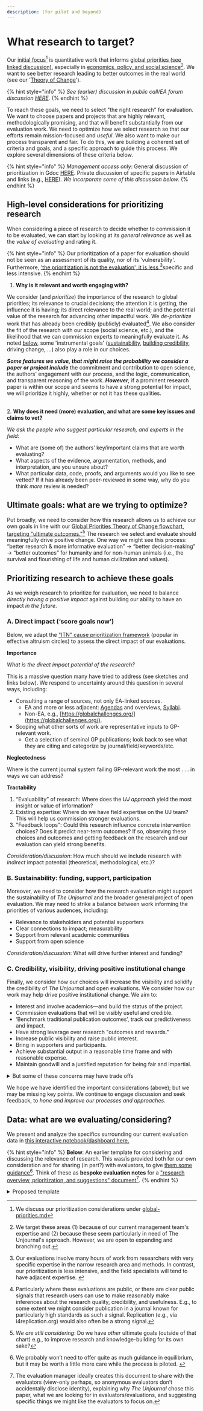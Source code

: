 ```yaml
---
description: (for pilot and beyond)
---
```


# What research to target?

Our [initial focus](#user-content-fn-1)[^1] is quantitative work that informs [global priorities (see linked discussion)](../../the-field-and-ea-gp-research.md), especially in [economics, policy, and social science](#user-content-fn-2)[^2]. We want to see better research leading to better outcomes in the real world (see our '[Theory of Change](../../benefits-and-features/global-priorities-theory-of-change/)').

{% hint style="info" %}
_See (earlier) discussion in public call/EA forum discussion_ [_HERE_](https://forum.effectivealtruism.org/posts/kftzYdmZf4nj2ExN7/the-most-pivotal-empirical-pieces-of-research-you-would-like-2)_._
{% endhint %}

To reach these goals, we need to select "the right research" for evaluation. We want to choose papers and projects that are highly relevant, methodologically promising, and that will benefit substantially from our evaluation work. We need to optimize how we select research so that our efforts remain mission-focused and _useful_. We also want to make our process transparent and fair. To do this, we are building a coherent set of criteria and goals, and a specific approach to guide this process. We explore several dimensions of these criteria below.

{% hint style="info" %}
_Management access only_: General discussion of prioritization in Gdoc [HERE](https://docs.google.com/document/d/1Ei-3t2bUazjlBOIg8chLxOrz\_sXl\_osAzrLU4hO1wDk/edit). Private discussion of specific papers in Airtable and links (e.g., [HERE](https://docs.google.com/document/d/14HXHQTqwJ5VOw-SBoJD8Sd3jathdO9geKdmhdOOx\_Gw/edit)). _We incorporate some of this discussion below._
{% endhint %}

## High-level considerations for prioritizing research

When considering a piece of research to decide whether to commission it to be evaluated, we can start by looking at its _general relevance_ as well as the _value_ _of evaluating_ and rating it.

{% hint style="info" %}
Our prioritization of a paper for evaluation should not be seen as an assessment of its quality, nor of its 'vulnerability'.   Furthermore, ['the prioritization is not the evaluation', it is less ](#user-content-fn-3)[^3]specific and less intensive.
{% endhint %}

1. **Why is it relevant and worth engaging with?**

We consider (and _prioritize_) the importance of the research to global priorities; its relevance to crucial decisions;  the attention it is getting, the influence it is having; its direct relevance to the real world; and the potential value of the research for advancing other impactful work.  We _de-prioritize_ work that has already been credibly (publicly) evaluated[^4].  We also consider the fit of the research with our scope (social science, etc.), and the likelihood that we can commission experts to meaningfully evaluate it. As noted [below](what-research-to-target.md#b.-sustainability-funding-support-participation), some 'instrumental goals' ([sustainability](what-research-to-target.md#b.-sustainability-funding-support-participation), [building credibility](what-research-to-target.md#c.-credibility-visibility-and-driving-positive-institutional-change), driving change, ...) also play a role in our choices.

_**Some features we value, that might raise the probability we consider a paper or project include**_ the commitment and contribution to open science, the authors' engagement with our process, and the logic, communication, and transparent reasoning of the work. _**However**,_ if a prominent research paper is within our scope and seems to have a strong potential for impact, we will prioritize it highly, whether or not it has these qualities.

\
2\. **Why does it need (more) evaluation, and what are some key issues and claims to vet?**

_We ask the people who suggest particular research, and experts in the field:_

* What are (some of) the authors’ key/important claims that are worth evaluating?
* What aspects of the evidence, argumentation, methods, and interpretation, are you unsure about?
* What particular data, code, proofs, and arguments would you like to see vetted? If it has already been peer-reviewed in some way, why do you think _more_ review is needed?

## Ultimate goals: what are we trying to optimize?&#x20;

Put broadly, we need to consider how this research allows us to achieve our own goals in line with our [Global Priorities Theory of Change flowchart](https://effective-giving-marketing.gitbook.io/unjournal-x-ea-and-global-priorities-research/benefits-and-features/global-priorities-theory-of-change), [targeting "ultimate outcomes."](#user-content-fn-5)[^5] The research we select and evaluate should meaningfully drive positive change. One way we might see this process:  “better research & more informative evaluation” → “better decision-making” → “better outcomes” for humanity and for non-human animals (i.e., the survival and flourishing of life and human civilization and values).&#x20;

## Prioritizing research to achieve these goals

As we weigh research to prioritize for evaluation, we need to balance _directly having a positive impact_ against building our ability to have an impact _in the future_. &#x20;

### A. Direct impact (‘score goals now’)

Below, we adapt the ["ITN" cause prioritization framework](https://forum.effectivealtruism.org/topics/itn-framework) (popular in effective altruism circles) to assess the direct impact of our evaluations.

**Importance**&#x20;

_What is the direct impact potential of the research?_

This is a massive question many have tried to address (see sketches and links below). We respond to uncertainty around this question in several ways, including:

* Consulting a range of sources, not only EA-linked sources.&#x20;
  * EA and more or less adjacent:  [Agendas](https://effective-giving-marketing.gitbook.io/the-unjournal-project-and-communication-space/the-field-and-ea-gp-research/what-is-ea-gp-relevant-research) and overviews, [Syllabi](https://effective-giving-marketing.gitbook.io/economics-for-ea-and-vice-versa/existing-resources-programs-examples).
  * Non-EA, e.g., [https://globalchallenges.org/](https://globalchallenges.org/).
* Scoping what other sorts of work are representative inputs to GP-relevant work.&#x20;
  * Get a selection of seminal GP publications; look back to see what they are citing and categorize by journal/field/keywords/etc.&#x20;

**Neglectedness**&#x20;

Where is the current journal system failing GP-relevant work the most . . . in ways we can address?

**Tractability**

1. “Evaluability” of research: Where does the _UJ_ _approach_ yield the most insight or value of information?
2. Existing expertise: Where do we have field expertise on the UJ team? This will help us commission stronger evaluations.
3. "Feedback loops": Could this research influence concrete intervention choices? Does it predict near-term outcomes? If so, observing these choices and outcomes and getting feedback on the research and our evaluation can yield strong benefits.&#x20;

_Consideration/discussion_: How much should we include research with _indirect_ impact potential (theoretical, methodological, etc.)?

### B. Sustainability: funding, support, participation

Moreover, we need to consider how the research evaluation might support the sustainability of _The Unjournal_ and the broader general project of open evaluation. We may need to strike a balance between work informing the priorities of various audences, including:

* Relevance to stakeholders and potential supporters
* Clear connections to impact; measurability
* Support from relevant academic communities
* Support from open science

_Consideration/discussion_: What will drive further interest and funding?&#x20;

### C. Credibility, visibility, driving positive institutional change

Finally, we consider how our choices will increase the visibility and solidify the credibility of _The Unjournal_ and open evaluations. We consider how our work may help drive positive institutional change. We aim to:

* Interest and involve academics—and build the status of the project.
* Commission evaluations that will be visibly useful and credible.
* ‘Benchmark traditional publication outcomes’, track our predictiveness and impact.
* Have strong leverage over research "outcomes and rewards."
* Increase public visibility and raise public interest.
* Bring in supporters and participants.
* Achieve substantial output in a reasonable time frame and with reasonable expense.
* Maintain goodwill and a justified reputation for being fair and impartial.

<details>

<summary>But some of these concerns may have trade offs</summary>

We are aware of possible pitfalls of some elements of our vision.

We are pursuing a second "high-impact policy and applied research" track for evaluation.  This will consider work that is not targeted at academic audiences. This may have direct impact and please SFF funders, but, if not done carefully, this may distract us from changing academic systems, and may cost us status in academia.&#x20;

A focus on topics perceived as niche (e.g., the economics and game theory of AI governance and AI safety) may bring a similar tradeoff.

On the other hand, perhaps a focus on behavioral and experimental economics would generate lots of academic interest and participants; this could help us benchmark our evaluations, etc.; but this may also be less directly impactful.

Giving managers autonomy and pushing forward quickly may bring the risk of perceived favoritism; a rule-based systematic approach to choosing papers to evaluate might be slower and less interesting for managers. However, it might be seen as fairer (and it might enable better measurement of our impact).

</details>

We hope we have identified the important considerations (above); but we may be missing key points. We continue to engage discussion and seek feedback, to _hone and improve our processes and approaches._

## Data:  what are we evaluating/considering?

We present and analyze the specifics surrounding our current evaluation data in [this interactive notebook/dashboard here. ](https://unjournal.github.io/unjournaldata/chapters/evaluation\_data\_analysis.html)



{% hint style="info" %}
**Below**: An earlier template for considering and discussing the relevance of research. This was/is provided both for our own consideration and for sharing (in part?) with evaluators, to give [them some guidance](#user-content-fn-6)[^6]. Think of these as **bespoke evaluation notes** for a ["research overview, prioritization, and suggestions" document](#user-content-fn-7)[^7].&#x20;
{% endhint %}

<details>

<summary>Proposed template</summary>

#### Title

* One-click-link to paper
* Link to any private hosted comments on the paper/project

#### Summary; why is this research relevant and worth engaging with?

As mentioned under [_High level considerations_](what-research-to-target.md#high-level-considerations-for-prioritizing-research), consider factors including importance to global priorities, relevance to the field, the commitment and contribution to open science, the authors’ engagement, and the transparency of data and reasoning. You may consider the [ITN framework](https://forum.effectivealtruism.org/topics/itn-framework-1) explicitly, but not too rigidly.

#### Why does it need (more) review, and what are some key issues and claims to vet?

What are (some of) the authors’ main important claims that are worth carefully evaluating? What aspects of the evidence, argumentation, methods, interpretation, etc., are you unsure about? What particular data, code, proof, etc., would you like to see vetted? If it has already been peer-reviewed in some way, why do you think more review is needed?

#### What sort of reviewers should be sought, and what should they be asked?

What types of expertise and background would be most appropriate for the evaluation? Who would be interested? Please try to make specific suggestions.

#### How well has the author engaged with the process?

Do they need particular convincing? Do they need help making their engagement with _The Unjournal_ successful?

</details>



[^1]: We discuss our prioritization considerations under [global-priorities.md](../../faq-interaction/global-priorities.md "mention")

[^2]: We target these areas (1) because of our current management team's expertise and (2) because these seem particularly in need of The Unjournal's approach. However, we are open to expanding and branching out.



[^3]: Our evaluations involve many hours of work from researchers with very specific expertise in the narrow research area and methods. In contrast, our prioritization is less intensive, and the field specialists will tend to have adjacent expertise.&#x20;

[^4]: Particularly where these evaluations are public, or there are clear public signals that research users can use to make reasonably make inferences about the research quality, credibility, and usefulness.  E.g., to some extent we might consider publication in a journal known for particularly high standards as such a signal. Replication (e.g., via i4replication.org) would also often be a strong signal.

[^5]: _We are still considering_: Do we have _other_ ultimate goals (outside of that chart) e.g., to improve research and knowledge-building for its own sake?

[^6]: We probably won’t need to offer quite as much guidance in equilibrium, but it may be worth a little more care while the process is piloted. &#x20;



[^7]: The evaluation manager ideally creates this document to share with the evaluators (view-only perhaps, so anonymous evaluators don’t accidentally disclose identity), explaining why _The Unjournal_ chose this paper, what we are looking for in evaluators/evaluations, and suggesting specific things we might like the evaluators to focus on.
